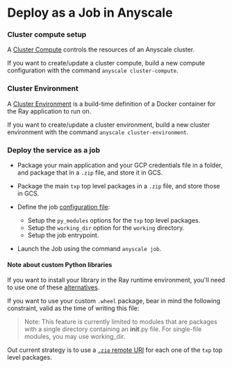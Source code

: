 # Deploy as a Job in Anyscale

### Cluster compute setup

A [Cluster Compute](https://docs.anyscale.com/user-guide/configure/cluster-computes#creating-a-cluster-compute) 
controls the resources of an Anyscale cluster. 

If you want to create/update a cluster compute, build a new compute configuration with the 
command `anyscale cluster-compute`.

### Cluster Environment

A [Cluster Environment](https://docs.anyscale.com/user-guide/configure/dependency-management/anyscale-environments#cluster-environments)
is a build-time definition of a Docker container for the Ray application to run on. 

If you want to create/update a cluster environment, build a new cluster environment with the 
command `anyscale cluster-environment`. 

### Deploy the service as a job

- Package your main application and your GCP credentials file in a folder, and package that 
  in a `.zip` file, and store it in GCS. 

- Package the main `txp` top  level packages in a `.zip` file, and store those in GCS.   

- Define the job [configuration file](https://docs.anyscale.com/user-guide/run-and-monitor/production-jobs#using-production-jobs):
    
  - Setup the `py_modules` options for the `txp` top level packages.
  - Setup the `working_dir` option for  the `working` directory.
  - Setup the job entrypoint.
    
- Launch the Job using the command `anyscale job`.

#### Note about custom Python libraries

If you want to install your library in the Ray runtime environment, you'll need to use one of 
these [alternatives](https://docs.ray.io/en/releases-1.12.0/ray-core/handling-dependencies.html#library-development). 
  
If you want to use your custom `.wheel` package, bear in mind the following constraint, valid as the time of writing
this file:

> Note: This feature is currently limited to modules that are packages with a single directory containing an __init__.py file. 
> For single-file modules, you may use working_dir.

Out current strategy is to use a [`.zip` remote URI](https://docs.ray.io/en/latest/ray-core/handling-dependencies.html#remote-uris) 
for each one of the `txp` top level packages. 
